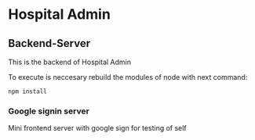 # Hospital Admin

## Backend-Server 

This is the backend of Hospital Admin

To execute is neccesary rebuild the modules of node with next command:

```
npm install
```

### Google signin server

Mini frontend server with google sign for testing of self
